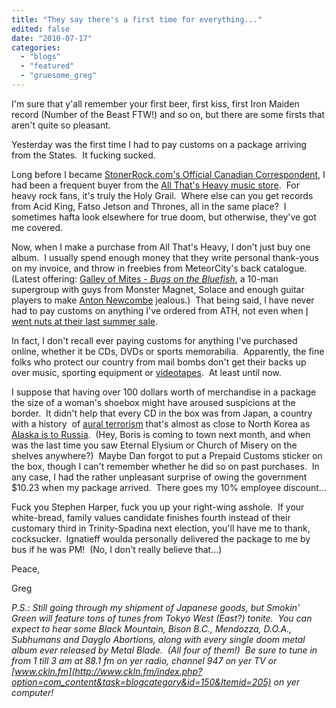 ```yaml
---
title: "They say there's a first time for everything..."
edited: false
date: "2010-07-17"
categories:
  - "blogs"
  - "featured"
  - "gruesome_greg"
---
```


I'm sure that y'all remember your first beer, first kiss, first Iron Maiden record (Number of the Beast FTW!) and so on, but there are some firsts that aren't quite so pleasant.

Yesterday was the first time I had to pay customs on a package arriving from the States.  It fucking sucked.

Long before I became [StonerRock.com's Official Canadian Correspondent](http://www.stonerrock.com/contacts/), I had been a frequent buyer from the [All That's Heavy music store](http://www.allthatisheavy.com/).  For heavy rock fans, it's truly the Holy Grail.  Where else can you get records from Acid King, Fatso Jetson and Thrones, all in the same place?  I sometimes hafta look elsewhere for true doom, but otherwise, they've got me covered.

Now, when I make a purchase from All That's Heavy, I don't just buy one album.  I usually spend enough money that they write personal thank-yous on my invoice, and throw in freebies from MeteorCity's back catalogue.  (Latest offering: [Galley of Mites - _Bugs on the Bluefish_](http://www.allthatisheavy.com/info.asp?item_num=ATH-1468), a 10-man supergroup with guys from Monster Magnet, Solace and enough guitar players to make [Anton Newcombe](http://www.toohightogetitright.com/reviews/concerts/june210.html) jealous.)  That being said, I have never had to pay customs on anything I've ordered from ATH, not even when [I went nuts at their last summer sale](http://www.hellbound.ca/2009/09/my-allthatsheavy-haul-has-arrived/).

In fact, I don't recall ever paying customs for anything I've purchased online, whether it be CDs, DVDs or sports memorabilia.  Apparently, the fine folks who protect our country from mail bombs don't get their backs up over music, sporting equipment or [videotapes](http://www.youtube.com/watch?v=O7bn072MiKo&NR=1).  At least until now.

I suppose that having over 100 dollars worth of merchandise in a package the size of a woman's shoebox might have aroused suspicions at the border.  It didn't help that every CD in the box was from Japan, a country with a history  of [aural terrorism](http://www.myspace.com/ghammercrust) that's almost as close to North Korea as [Alaska is to Russia](http://www.youtube.com/watch?v=JXL86v8NoGk).  (Hey, Boris is coming to town next month, and when was the last time you saw Eternal Elysium or Church of Misery on the shelves anywhere?)  Maybe Dan forgot to put a Prepaid Customs sticker on the box, though I can't remember whether he did so on past purchases.  In any case, I had the rather unpleasant surprise of owing the government $10.23 when my package arrived.  There goes my 10% employee discount...

Fuck you Stephen Harper, fuck you up your right-wing asshole.  If your white-bread, family values candidate finishes fourth instead of their customary third in Trinity-Spadina next election, you'll have me to thank, cocksucker.  Ignatieff woulda personally delivered the package to me by bus if he was PM!  (No, I don't really believe that...)

Peace,

Greg

_P.S.: Still going through my shipment of Japanese goods, but Smokin' Green will feature tons of tunes from Tokyo West (East?) tonite.  You can expect to hear some Black Mountain, Bison B.C., Mendozza, D.O.A., Subhumans and Dayglo Abortions, along with every single doom metal album ever released by Metal Blade.  (All four of them!)  Be sure to tune in from 1 till 3 am at 88.1 fm on yer radio, channel 947 on yer TV or [www.ckln.fm](http://www.ckln.fm/index.php?option=com_content&task=blogcategory&id=150&Itemid=205) on yer computer!_
